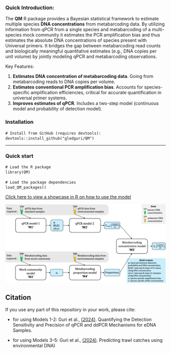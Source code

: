 ### Quick Introduction:

The **QM** R package provides a Bayesian statistical framework to estimate multiple species **DNA concentrations** from metabarcoding data. By utilizing information from qPCR from a single species and metabarcoding of a multi-species mock community it estimates the PCR amplification bias and thus estimates the absolute DNA concentrations of species present with Universal primers. It bridges the gap between metabarcoding read counts and biologically meaningful quantitative estimates (e.g., DNA copies per unit volume) by jointly modeling qPCR and metabarcoding observations.

Key Features:

1. **Estimates DNA concentration of metabarcoding data**. Going from metabarcoding reads to DNA copies per volume.
2. **Estimates conventional PCR amplification bias**. Accounts for species-specific amplification efficiencies, critical for accurate quantification in universal primer systems.
3. **Improves estimates of qPCR**. Includes a two-step model (continuous model and probability of detection model).

### Installation
```
# Install from GitHub (requires devtools):  
devtools::install_github("gledguri/QM")
```
------

### Quick start

```
# Load the R package
library(QM)

# Load the package dependencies
load_QM_packages()
```

[Click here to view a showcase in R on how to use the model](https://html-preview.github.io/?url=https://github.com/gledguri/QM/blob/main/html/Showcase.html)


![QM model overview](Images/Model_layout.jpg)


## Citation
If you use any part of this repository in your work, please cite:
- for using Models 1-2: Guri et al., [(2024)](https://onlinelibrary.wiley.com/doi/full/10.1002/ece3.70678). Quantifying the Detection Sensitivity and Precision of qPCR and ddPCR Mechanisms for eDNA Samples.

- for using Models 3–5: Guri et al., [(2024)](https://academic.oup.com/icesjms/article/81/8/1536/7728836). Predicting trawl catches using environmental DNA)